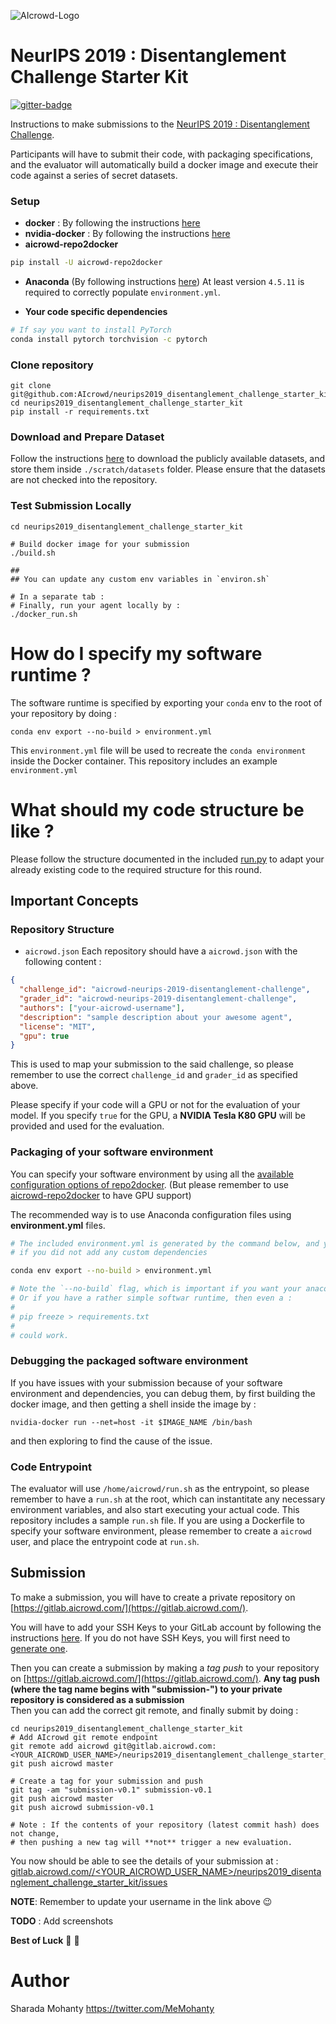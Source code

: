 ![AIcrowd-Logo](https://raw.githubusercontent.com/AIcrowd/AIcrowd/master/app/assets/images/misc/aicrowd-horizontal.png)

# NeurIPS 2019 : Disentanglement Challenge Starter Kit

[![gitter-badge](https://badges.gitter.im/AIcrowd-HQ/disentanglement_challenge.png)](https://gitter.im/crowdAI/NIPS-Learning-To-Run-Challenge)

Instructions to make submissions to the [NeurIPS 2019 : Disentanglement Challenge](https://www.aicrowd.com/challenges/neurips-2019-disentanglement-challenge).

Participants will have to submit their code, with packaging specifications, and the evaluator will automatically build a docker image and execute their code against a series of secret datasets.

### Setup

- **docker** : By following the instructions [here](https://docs.docker.com/install/linux/docker-ce/ubuntu/)
- **nvidia-docker** : By following the instructions [here](<https://github.com/nvidia/nvidia-docker/wiki/Installation-(version-2.0)>)
- **aicrowd-repo2docker**

```sh
pip install -U aicrowd-repo2docker
```

- **Anaconda** (By following instructions [here](https://www.anaconda.com/download)) At least version `4.5.11` is required to correctly populate `environment.yml`.

* **Your code specific dependencies**

```sh
# If say you want to install PyTorch
conda install pytorch torchvision -c pytorch
```

### Clone repository

```
git clone git@github.com:AIcrowd/neurips2019_disentanglement_challenge_starter_kit.git
cd neurips2019_disentanglement_challenge_starter_kit
pip install -r requirements.txt
```

### Download and Prepare Dataset

Follow the instructions [here](https://github.com/google-research/disentanglement_lib#downloading-the-data-sets) to download the publicly available datasets, and store them inside `./scratch/datasets` folder. Please ensure that the datasets are not checked into the repository.

### Test Submission Locally

```
cd neurips2019_disentanglement_challenge_starter_kit

# Build docker image for your submission
./build.sh

##
## You can update any custom env variables in `environ.sh`

# In a separate tab :
# Finally, run your agent locally by :
./docker_run.sh
```

# How do I specify my software runtime ?

The software runtime is specified by exporting your `conda` env to the root
of your repository by doing :

```
conda env export --no-build > environment.yml
```

This `environment.yml` file will be used to recreate the `conda environment` inside the Docker container.
This repository includes an example `environment.yml`

# What should my code structure be like ?

Please follow the structure documented in the included [run.py](https://github.com/AIcrowd/neurips2019_disentanglement_challenge_starter_kit/blob/master/run.py) to adapt
your already existing code to the required structure for this round.

## Important Concepts

### Repository Structure

- `aicrowd.json`
  Each repository should have a `aicrowd.json` with the following content :

```json
{
  "challenge_id": "aicrowd-neurips-2019-disentanglement-challenge",
  "grader_id": "aicrowd-neurips-2019-disentanglement-challenge",
  "authors": ["your-aicrowd-username"],
  "description": "sample description about your awesome agent",
  "license": "MIT",
  "gpu": true
}
```

This is used to map your submission to the said challenge, so please remember to use the correct `challenge_id` and `grader_id` as specified above.

Please specify if your code will a GPU or not for the evaluation of your model. If you specify `true` for the GPU, a **NVIDIA Tesla K80 GPU** will be provided and used for the evaluation.

### Packaging of your software environment

You can specify your software environment by using all the [available configuration options of repo2docker](https://repo2docker.readthedocs.io/en/latest/config_files.html). (But please remember to use [aicrowd-repo2docker](https://pypi.org/project/aicrowd-repo2docker/) to have GPU support)

The recommended way is to use Anaconda configuration files using **environment.yml** files.

```sh
# The included environment.yml is generated by the command below, and you do not need to run it again
# if you did not add any custom dependencies

conda env export --no-build > environment.yml

# Note the `--no-build` flag, which is important if you want your anaconda env to be replicable across all
# Or if you have a rather simple softwar runtime, then even a :
#
# pip freeze > requirements.txt
#
# could work.
```

### Debugging the packaged software environment

If you have issues with your submission because of your software environment and dependencies, you can debug them, by first building the docker image, and then getting a shell inside the image by :

```
nvidia-docker run --net=host -it $IMAGE_NAME /bin/bash
```

and then exploring to find the cause of the issue.

### Code Entrypoint

The evaluator will use `/home/aicrowd/run.sh` as the entrypoint, so please remember to have a `run.sh` at the root, which can instantitate any necessary environment variables, and also start executing your actual code. This repository includes a sample `run.sh` file.
If you are using a Dockerfile to specify your software environment, please remember to create a `aicrowd` user, and place the entrypoint code at `run.sh`.

## Submission

To make a submission, you will have to create a private repository on [https://gitlab.aicrowd.com/](https://gitlab.aicrowd.com/).

You will have to add your SSH Keys to your GitLab account by following the instructions [here](https://docs.gitlab.com/ee/gitlab-basics/create-your-ssh-keys.html).
If you do not have SSH Keys, you will first need to [generate one](https://docs.gitlab.com/ee/ssh/README.html#generating-a-new-ssh-key-pair).

Then you can create a submission by making a _tag push_ to your repository on [https://gitlab.aicrowd.com/](https://gitlab.aicrowd.com/).
**Any tag push (where the tag name begins with "submission-") to your private repository is considered as a submission**  
Then you can add the correct git remote, and finally submit by doing :

```
cd neurips2019_disentanglement_challenge_starter_kit
# Add AIcrowd git remote endpoint
git remote add aicrowd git@gitlab.aicrowd.com:<YOUR_AICROWD_USER_NAME>/neurips2019_disentanglement_challenge_starter_kit.git
git push aicrowd master

# Create a tag for your submission and push
git tag -am "submission-v0.1" submission-v0.1
git push aicrowd master
git push aicrowd submission-v0.1

# Note : If the contents of your repository (latest commit hash) does not change,
# then pushing a new tag will **not** trigger a new evaluation.
```

You now should be able to see the details of your submission at :
[gitlab.aicrowd.com//<YOUR_AICROWD_USER_NAME>/neurips2019_disentanglement_challenge_starter_kit/issues](gitlab.aicrowd.com//<YOUR_AICROWD_USER_NAME>/neurips2019_disentanglement_challenge_starter_kit/issues)

**NOTE**: Remember to update your username in the link above :wink:

**TODO** : Add screenshots

**Best of Luck** :tada: :tada:

# Author

Sharada Mohanty <https://twitter.com/MeMohanty>

